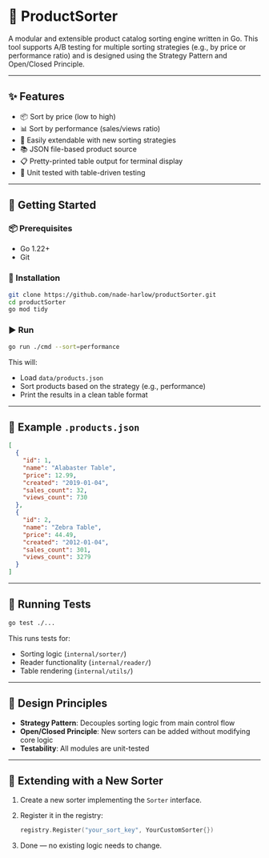 # 🛒 ProductSorter

A modular and extensible product catalog sorting engine written in Go. This tool supports A/B testing for multiple sorting strategies (e.g., by price or performance ratio) and is designed using the Strategy Pattern and Open/Closed Principle.

---

## ✨ Features

- 📦 Sort by price (low to high)
- 📊 Sort by performance (sales/views ratio)
- 🧩 Easily extendable with new sorting strategies
- 📚 JSON file-based product source
- 📋 Pretty-printed table output for terminal display
- 🧪 Unit tested with table-driven testing

---

## 🚀 Getting Started

### 📦 Prerequisites

- Go 1.22+
- Git

### 🔧 Installation

```bash
git clone https://github.com/nade-harlow/productSorter.git
cd productSorter
go mod tidy
````

### ▶️ Run

```bash
go run ./cmd --sort=performance
```

This will:

* Load `data/products.json`
* Sort products based on the strategy (e.g., performance)
* Print the results in a clean table format

---

## 📄 Example `.products.json`

```json
[
  {
    "id": 1,
    "name": "Alabaster Table",
    "price": 12.99,
    "created": "2019-01-04",
    "sales_count": 32,
    "views_count": 730
  },
  {
    "id": 2,
    "name": "Zebra Table",
    "price": 44.49,
    "created": "2012-01-04",
    "sales_count": 301,
    "views_count": 3279
  }
]
```

---

## 🧪 Running Tests

```bash
go test ./...
```

This runs tests for:

* Sorting logic (`internal/sorter/`)
* Reader functionality (`internal/reader/`)
* Table rendering (`internal/utils/`)

---

## 📐 Design Principles

* **Strategy Pattern**: Decouples sorting logic from main control flow
* **Open/Closed Principle**: New sorters can be added without modifying core logic
* **Testability**: All modules are unit-tested

---

## 🔌 Extending with a New Sorter

1. Create a new sorter implementing the `Sorter` interface.
2. Register it in the registry:

   ```go
   registry.Register("your_sort_key", YourCustomSorter{})
   ```
3. Done — no existing logic needs to change.

